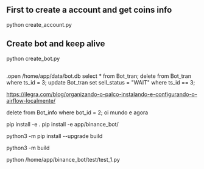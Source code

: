 ## First to create a account and get coins info
python create_account.py 

## Create bot and keep alive
python create_bot.py 

##


.open /home/app/data/bot.db
select * from Bot_tran;
delete from Bot_tran where ts_id = 3;
 update Bot_tran set sell_status = "WAIT" where ts_id == 3;

https://ilegra.com/blog/organizando-o-palco-instalando-e-configurando-o-airflow-localmente/

delete from Bot_info where bot_id = 2;
oi mundo e agora

pip install -e .
pip install -e app/binance_bot/

python3 -m pip install --upgrade build

python3 -m build

python /home/app/binance_bot/test/test_1.py